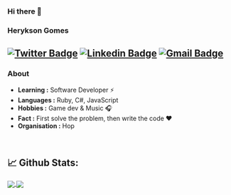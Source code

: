 ### Hi there 👋

### Herykson Gomes

[![Twitter Badge](https://img.shields.io/badge/-Herykson_Gomes-1ca0f1?style=flat-square&logo=twitter&logoColor=white&link=https://twitter.com/HeryksonGomes)](https://twitter.com/HeryksonGomes)  [![Linkedin Badge](https://img.shields.io/badge/-Herykson_Gomes-blue?style=flat-square&logo=Linkedin&logoColor=white&link=https://www.linkedin.com/in/herykson-gomes//)](https://www.linkedin.com/in/herykson-gomes/) [![Gmail Badge](https://img.shields.io/badge/-heryksonsouza@gmail.com-c14438?style=flat-square&logo=Gmail&logoColor=white&link=mailto:heryksonsouza@gmail.com)](mailto:heryksonsouza@gmail.com)
---------------------------------------------------------------------------------------------------------------------------------------------------------------------------------
### About

-  **Learning :** Software Developer :zap:	
-  **Languages :** Ruby, C#, JavaScript
-  **Hobbies :** Game dev & Music :headphones:
-  **Fact :** First solve the problem, then write the code :heart: 
-  **Organisation :** Hop

</br>

## 📈 **Github Stats:**

<a href="https://github.com/heryksongomes">
<img align="center" src="https://github-readme-stats.vercel.app/api?username=heryksongomes&show_icons=true&include_all_commits=true&theme=blue-green&count_private=true">
</a>
<a href="https://github.com/heryksongomes/github-readme-stats">
<img align="center" src="https://github-readme-stats.anuraghazra1.vercel.app/api/top-langs/?username=heryksongomes&layout=compact&theme=blue-green" />
</a>
